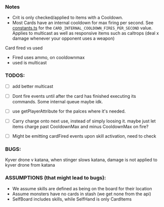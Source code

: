 ### Notes
- Crit is only checked/applied to items with a Cooldown.
- Most Cards have an internal cooldown for max firing per second. See [constants.ts](../engine2/constants.ts) for the `CARD_INTERNAL_COOLDOWN_FIRES_PER_SECOND` value. Applies to multicast as well as responsive items such as caltrops (deal x damage whenever your opponent uses a weapon)

Card fired vs used
- Fired uses ammo, on cooldownmax
- used is multicast


### TODOS:
- [ ] add better multicast
- [ ] Dont fire events until after the card has finished executing its commands. Some internal queue maybe idk.
- [ ] use getPlayerAttribute for the palces where it's needed.
- [ ] Carry charge onto next use, instead of simply loosing it. maybe just let items charge past CooldownMax and minus CooldownMax on fire?
- [ ] Might be emitting cardFired events upon skill activation, need to check


### BUGS:
Kyver drone v katana, when stinger slows katana, damage is not applied to kyver drone from katana


### ASSUMPTIONS (that might lead to bugs):
- We assume skills are defined as being on the board for their location
- Assume monsters have no cards in stash (we get none from the api)
- SelfBoard includes skills, while SelfHand is only CardItems